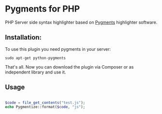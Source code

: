 Pygments for PHP
================

PHP Server side syntax highlighter based on [Pygments](http://pygments.org/ "") highlighter software.

## Installation:
To use this plugin you need pygments in your server:

```
sudo apt-get python-pygments
```

That's all. Now you can download the plugin via Composer or as independent library and use it.

## Usage

```php

$code = file_get_contents("test.js");
echo Pygmentize::format($code, "js");
```

